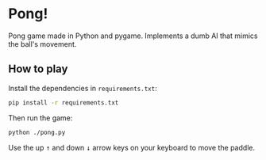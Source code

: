 
# Pong!

Pong game made in Python and pygame. Implements a dumb AI that mimics the ball's movement.

## How to play

Install the dependencies in `requirements.txt`:

```bash
pip install -r requirements.txt
```

Then run the game:

```bash
python ./pong.py
```

Use the up <kbd>&#8593;</kbd> and down <kbd>&#8595;</kbd> arrow keys on your keyboard to move the paddle.